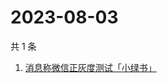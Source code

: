 # 2023-08-03

共 1 条

<!-- BEGIN -->
<!-- 最后更新时间 Thu Aug 03 2023 00:15:10 GMT+0800 (China Standard Time) -->

1. [消息称微信正灰度测试「小绿书」](https://www.zhihu.com/search?q=消息称微信正灰度测试「小绿书」)

<!-- END -->
